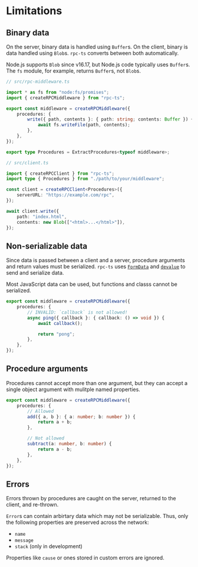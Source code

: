 # Limitations

## Binary data

On the server, binary data is handled using `Buffer`s. On the client, binary is data handled using `Blob`s. `rpc-ts` converts between both automatically.

Node.js supports `Blob` since v16.17, but Node.js code typically uses `Buffer`s. The `fs` module, for example, returns `Buffer`s, not `Blob`s.

```typescript
// src/rpc-middleware.ts

import * as fs from "node:fs/promises";
import { createRPCMiddleware } from "rpc-ts";

export const middleware = createRPCMiddleware({
	procedures: {
		write({ path, contents }: { path: string; contents: Buffer }) {
			await fs.writeFile(path, contents);
		},
	},
});

export type Procedures = ExtractProcedures<typeof middleware>;
```

```typescript
// src/client.ts

import { createRPCClient } from "rpc-ts";
import type { Procedures } from "./path/to/your/middleware";

const client = createRPCClient<Procedures>({
	serverURL: "https://example.com/rpc",
});

await client.write({
	path: "index.html",
	contents: new Blob(["<html>...</html>"]),
});
```

## Non-serializable data

Since data is passed between a client and a server, procedure arguments and return values must be serialized. `rpc-ts` uses [`FormData`][mdn-formdata] and [`devalue`][devalue] to send and serialize data.

Most JavaScript data can be used, but functions and classs cannot be serialized.

```typescript
export const middleware = createRPCMiddleware({
	procedures: {
		// INVALID: `callback` is not allowed!
		async ping({ callback }: { callback: () => void }) {
			await callback();

			return "pong";
		},
	},
});
```

## Procedure arguments

Procedures cannot accept more than one argument, but they can accept a single object argument with mulitple named properties.

```typescript
export const middleware = createRPCMiddleware({
	procedures: {
		// Allowed
		add({ a, b }: { a: number; b: number }) {
			return a + b;
		},

		// Not allowed
		subtract(a: number, b: number) {
			return a - b;
		},
	},
});
```

## Errors

Errors thrown by procedures are caught on the server, returned to the client, and re-thrown.

`Error`s can contain arbirtary data which may not be serializable. Thus, only the following properties are preserved across the network:

- `name`
- `message`
- `stack` (only in development)

Properties like `cause` or ones stored in custom errors are ignored.

[mdn-formdata]: https://developer.mozilla.org/en-US/docs/Web/API/FormData
[devalue]: https://github.com/Rich-Harris/devalue
